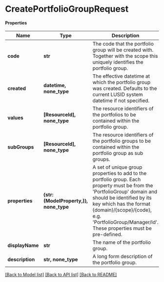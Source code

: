 # CreatePortfolioGroupRequest

#### Properties
Name | Type | Description | Notes
------------ | ------------- | ------------- | -------------
**code** | **str** | The code that the portfolio group will be created with. Together with the scope this uniquely identifies the portfolio group. | 
**created** | **datetime, none_type** | The effective datetime at which the portfolio group was created. Defaults to the current LUSID system datetime if not specified. | [optional] 
**values** | **[ResourceId], none_type** | The resource identifiers of the portfolios to be contained within the portfolio group. | [optional] 
**subGroups** | **[ResourceId], none_type** | The resource identifiers of the portfolio groups to be contained within the portfolio group as sub groups. | [optional] 
**properties** | **{str: (ModelProperty,)}, none_type** | A set of unique group properties to add to the portfolio group. Each property must be from the &#x27;PortfolioGroup&#x27; domain and should be identified by its key which has the format {domain}/{scope}/{code}, e.g. &#x27;PortfolioGroup/Manager/Id&#x27;. These properties must be pre-defined. | [optional] 
**displayName** | **str** | The name of the portfolio group. | 
**description** | **str, none_type** | A long form description of the portfolio group. | [optional] 

[[Back to Model list]](../README.md#documentation-for-models) [[Back to API list]](../README.md#documentation-for-api-endpoints) [[Back to README]](../README.md)

